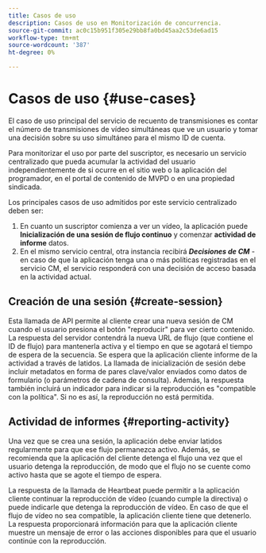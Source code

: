 ```yaml
---
title: Casos de uso
description: Casos de uso en Monitorización de concurrencia.
source-git-commit: ac0c15b951f305e29bb8fa0bd45aa2c53de6ad15
workflow-type: tm+mt
source-wordcount: '387'
ht-degree: 0%

---
```



# Casos de uso {#use-cases}

El caso de uso principal del servicio de recuento de transmisiones es contar el número de transmisiones de vídeo simultáneas que ve un usuario y tomar una decisión sobre su uso simultáneo para el mismo ID de cuenta.

Para monitorizar el uso por parte del suscriptor, es necesario un servicio centralizado que pueda acumular la actividad del usuario independientemente de si ocurre en el sitio web o la aplicación del programador, en el portal de contenido de MVPD o en una propiedad sindicada.

Los principales casos de uso admitidos por este servicio centralizado deben ser:

1. En cuanto un suscriptor comienza a ver un vídeo, la aplicación puede **Inicialización de una sesión de flujo continuo** y comenzar **actividad de informe** datos.
1. En el mismo servicio central, otra instancia recibirá ***Decisiones de CM*** - en caso de que la aplicación tenga una o más políticas registradas en el servicio CM, el servicio responderá con una decisión de acceso basada en la actividad actual.


## Creación de una sesión {#create-session}

Esta llamada de API permite al cliente crear una nueva sesión de CM cuando el usuario presiona el botón &quot;reproducir&quot; para ver cierto contenido. La respuesta del servidor contendrá la nueva URL de flujo (que contiene el ID de flujo) para mantenerla activa y el tiempo en que se agotará el tiempo de espera de la secuencia. Se espera que la aplicación cliente informe de la actividad a través de latidos. La llamada de inicialización de sesión debe incluir metadatos en forma de pares clave/valor enviados como datos de formulario (o parámetros de cadena de consulta). Además, la respuesta también incluirá un indicador para indicar si la reproducción es &quot;compatible con la política&quot;. Si no es así, la reproducción no está permitida.

## Actividad de informes {#reporting-activity}

Una vez que se crea una sesión, la aplicación debe enviar latidos regularmente para que ese flujo permanezca activo. Además, se recomienda que la aplicación del cliente detenga el flujo una vez que el usuario detenga la reproducción, de modo que el flujo no se cuente como activo hasta que se agote el tiempo de espera.

La respuesta de la llamada de Heartbeat puede permitir a la aplicación cliente continuar la reproducción de vídeo (cuando cumple la directiva) o puede indicarle que detenga la reproducción de vídeo. En caso de que el flujo de vídeo no sea compatible, la aplicación cliente tiene que detenerlo. La respuesta proporcionará información para que la aplicación cliente muestre un mensaje de error o las acciones disponibles para que el usuario continúe con la reproducción.
